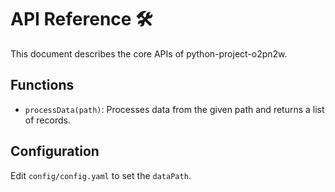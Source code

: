 # API Reference 🛠

This document describes the core APIs of python-project-o2pn2w.

## Functions
- `processData(path)`: Processes data from the given path and returns a list of records.

## Configuration
Edit `config/config.yaml` to set the `dataPath`.

